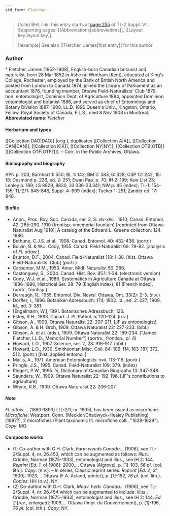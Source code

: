 ```yaml
---
std_form: Fletcher
---
```


> [!cite] BHL link: this entry starts at [page 255](https://www.biodiversitylibrary.org/page/33259759) of TL-2 Suppl. VII.
> Supporting pages: [[Abbreviations|abbreviations]], [[Layout key|layout key]].

> [!example] See also [[Fletcher, James|first entry]] for this author

### Author

\* Fletcher, James (1852-1908), English-born Canadian botanist and naturalist, born 28 Mar 1852 in Ashe nr. Wrotham (Kent), educated at King's College, Rochester, employed by the Bank of British North America and posted from London to Canada 1874, joined the Library of Parliament as an accountant 1876, founding member, Ottawa Field-Naturalists' Club 1879, hon. entomologist, Dominion Dept. of Agriculture 1884, appointed Dominion entomologist and botanist 1886, and served as chief of Entomology and Botany Division 1887-1908, LL.D. 1896 Queen's Univ., Kingston, Ontario, Fellow, Royal Society of Canada, F.L.S., died 8 Nov 1908 in Montreal. 
**Abbreviated name**: *Fletcher*

#### Herbarium and types

[[Collection DAO|DAO]] (orig.), duplicates [[Collection A|A]], [[Collection CAN|CAN]], [[Collection K|K]], [[Collection NY|NY]], [[Collection OTB|OTB]] \[[[Collection OTF|OTF?]]\]. – Corr. in the Public Archives, Ottawa.

#### Bibliography and biography

APN p. 203; Barnhart 1: 550; BL 1: 142; BM 2: 583, 6: 328; CSP 12: 242, 15: 18; Desmond p. 226, ed. 2: 251; Ewan Pap. p. 70; IH 2: 199; Kew List 23; Lenley p. 169; LS 8829, 8830, 33.336-33.341; NW p. 45 (index); TL-1: 154-155; TL-2/1: 845-846, Suppl. 4: 609 (index); Tucker 1: 251; Zander ed. 17: 948.

#### Biofile

- Anon., Proc. Roy. Soc. Canada, ser. 3, 3: xlv-xlviii. 1910; Canad. Entomol. 42: 285-290. 1910 (frontisp. =memorial fountain) \[reprinted from Ottawa Naturalist Aug 1910\]; A catalog of the Edward L. Greene collection: 124. 1986.
- Bethune, C.J.S. et al., 1908. Canad. Entomol. 40: 432-436. (portr.)
- Boivin, B. & W.J. Cody, 1955. Canad. Field-Naturalist 69: 79-82. \[analysis of *Fl. ottaw.*\]
- Brunton, D.F., 2004. Canad. Field-Naturalist 118: 1-38. \[hist. Ottawa Field-Naturalists' Club\] (portr.)
- Carpenter, M.M., 1953. Amer. Midl. Naturalist 50: 286.
- Castonguey, S., 2004. Canad. Hist. Rev. 85.1: 1-34. (electronic version)
- Cody, W.J. et al., 1986. Systematics in Agriculture Canada at Ottawa 1886-1986, Historical Ser. 28: 79 (English index), 81 (French index). (portr., frontisp.)
- Derraugh, R., 1955. Entomol. Div. Newsl. Ottawa, Ont. 33(2): 2-3. (n.v.)
- Dörfler, I., 1896. Botaniker-Adressbuch: 174; 1902. Id., ed. 2: 227; 1909. Id., ed. 3: 381.
- \[Engelmann, W.\], 1891. Botanisches Adressbuch: 126.
- Estey, R.H., 1983. Canad. J. Pl. Pathol. 5: 120-124. (n.v.)
- Gibson, A., 1909. Ottawa Naturalist 22: 207-211. \[JF as entomologist\]
- Gibson, A. & H. Groh, 1909. Ottawa Naturalist 22: 227-233. (bibl.)
- Gibson, A. et al. (eds.), 1909. Ottawa Naturalist 22: 189-234. \["James Fletcher, LL.D., Memorial Number"\] (portrs., frontisp., *pl. 6*)
- Howard, L.O., 1907. Science, ser. 2, 28: 916-917. (obit.)
- Howard, L.O., 1930. Smithsonian Misc. Coll. 84: 109-114, 183-187, 372, 512. (portr.) \[hist. applied entomol.\]
- Mallis, A., 1971. American Entomologists: xvii, 113-116. (portr.)
- Pringle, J.S., 1995. Canad. Field-Naturalist 109: 379. (index)
- Riegert, P.W., 1995. *In*, Dictionary of Canadian Biography 13: 347-348.
- Saunders, W., 1909. Ottawa Naturalist 22: 192-196. \[JF's contributions to agriculture\]
- Whyte, R.B., 1909. Ottawa Naturalist 22: 206-207.

#### Note

*Fl. ottaw.*... \[1880-1893\] (TL-2/1, nr. 1805), has been issued as microfiche: *Microfiche*: Westport, Conn. (Meckler/Chadwyck-Healey Publishing) \[1987?\], 2 microfiches (Plant taxonomic lit. microfiche coll., "1628-1629"). *Copy*: MO.

#### Composite works

- (1) Co-author with G.H. Clark, *Farm weeds Canada*... (1906), see TL-2/Suppl. 4, nr. 26.453, which can be augmented as follows:
*Illus*.: Criddle, Norman (1875-1933), entomologist and illus., see IH 2: 144. *Reprint* \[*Ed. 1*, of 1906\]: 2000,... Ottawa (Algrove), p. \[1\]-103, *56 pl*. (col. lith.). *Copy*:
(n.v.). – In series, Classic reprint series.
*Reprint* \[*Ed. 2*, of 1909\]: 1923,... Ottawa (F.A. Acland, printer), p. \[1\]-192, *76 pl*. (col. lith.). *Copies*: HH (n.v.), NY.
- (2) Co-author with G.H. Clark, *Mauv. herb. Canada*... (1906), see TL-2/Suppl. 4, nr.
26.454 which can be augmented to include:
*Illus*.: Criddle, Norman (1875-1933), entomologist and illus., see IH 2: 144. *Ed. 2* \[*rev., enlarged*\]: 1909,... Ottawa (Impr. du Gouvernement), p. \[1\]-196, *76 pl*. (col. lith.). *Copy*: NY.


